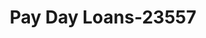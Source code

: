 ---
f_zip-code: 91786
f_state-code: CA
title: Pay Day Loans-23557
f_phone: 909-920-3400
f_city-only: Upland
f_address: 188 North Central Avenue Upland
f_location-unique-id: '23557'
slug: pay-day-loans-23557
updated-on: '2024-05-30T13:46:58.046Z'
created-on: '2024-05-30T13:36:59.803Z'
published-on: '2024-05-30T13:54:32.469Z'
f_city-state: cms/city/upland-ca.md
f_company: cms/company/pay-day-loans.md
f_state: cms/state/california.md
layout: '[payday-loan].html'
tags: payday-loan
---